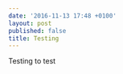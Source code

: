 ```yaml
---
date: '2016-11-13 17:48 +0100'
layout: post
published: false
title: Testing
---
```

Testing to test

